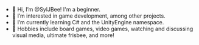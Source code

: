 - 👋 Hi, I’m @SylJBee! I'm a beginner.
- 👀 I’m interested in game development, among other projects.
- 🌱 I’m currently learning C# and the UnityEngine namespace.
- 💖 Hobbies include board games, video games, watching and discussing visual media, ultimate frisbee, and more!

<!---
SylJBee/SylJBee is a ✨ special ✨ repository because its `README.md` (this file) appears on your GitHub profile.
You can click the Preview link to take a look at your changes.
--->
